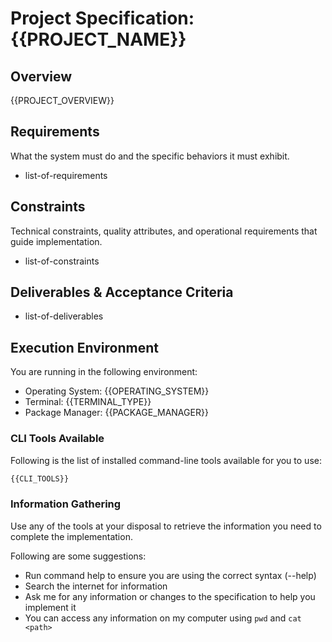 # Project Specification: {{PROJECT_NAME}}

## Overview

{{PROJECT_OVERVIEW}}

## Requirements

What the system must do and the specific behaviors it must exhibit.

- list-of-requirements

## Constraints

Technical constraints, quality attributes, and operational requirements that guide implementation.

- list-of-constraints

## Deliverables & Acceptance Criteria

- list-of-deliverables

## Execution Environment

You are running in the following environment:

- Operating System: {{OPERATING_SYSTEM}}
- Terminal: {{TERMINAL_TYPE}}
- Package Manager: {{PACKAGE_MANAGER}}

### CLI Tools Available

Following is the list of installed command-line tools available for you to use:

```txt
{{CLI_TOOLS}}
```

### Information Gathering

Use any of the tools at your disposal to retrieve the information you need to complete the implementation.

Following are some suggestions:

- Run command help to ensure you are using the correct syntax (--help)
- Search the internet for information
- Ask me for any information or changes to the specification to help you implement it
- You can access any information on my computer using `pwd` and `cat <path>`
